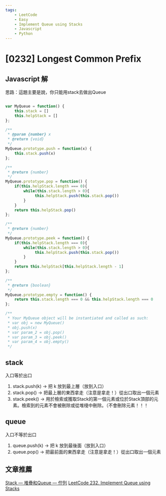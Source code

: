 ```yaml
---
tags: 
    - LeetCode
    - Easy
    - Implement Queue using Stacks
    - Javascript
    - Python
---
```

# [0232] Longest Common Prefix
## Javascript 解
思路：這題主要是說，你只能用stack去做出Queue
```javascript

var MyQueue = function() {
    this.stack = []
    this.helpStack = []
};

/** 
 * @param {number} x
 * @return {void}
 */
MyQueue.prototype.push = function(x) {
    this.stack.push(x)
};

/**
 * @return {number}
 */
MyQueue.prototype.pop = function() {
    if(this.helpStack.length === 0){
        while(this.stack.length > 0){
             this.helpStack.push(this.stack.pop())
        }
    }
    return this.helpStack.pop()
};

/**
 * @return {number}
 */
MyQueue.prototype.peek = function() {
    if(this.helpStack.length === 0){
        while(this.stack.length > 0){
             this.helpStack.push(this.stack.pop())
        }
    }
    return this.helpStack[this.helpStack.length - 1]
};

/**
 * @return {boolean}
 */
MyQueue.prototype.empty = function() {
    return this.stack.length === 0 && this.helpStack.length === 0
};

/** 
 * Your MyQueue object will be instantiated and called as such:
 * var obj = new MyQueue()
 * obj.push(x)
 * var param_2 = obj.pop()
 * var param_3 = obj.peek()
 * var param_4 = obj.empty()
 */
```

## stack
入口等於出口
1. stack.push(k) -> 把 k 放到最上層（放到入口）
2. stack.pop() -> 把最上層的東西拿走（注意是拿走！）從出口取出一個元素
3. stack.peek() -> 用於檢索或獲取Stack的第一個元素或位於Stack頂部的元素。檢索到的元素不會被刪除或從堆棧中刪除。（不會刪除元素！！！

## queue
入口不等於出口
1. queue.push(k) -> 把 k 放到最後面（放到入口）
2. queue.pop() -> 把最前面的東西拿走（注意是拿走！）從出口取出一個元素

## 文章推薦
[Stack — 堆疊和Queue — 佇列](https://medium.com/coding-hot-pot/%E8%B3%87%E6%96%99%E7%B5%90%E6%A7%8B-stack-%E5%A0%86%E7%96%8A%E5%92%8Cqueue-%E4%BD%87%E5%88%97-e270e5075ae1)
[LeetCode 232. Implement Queue using Stacks
](https://skyyen999.gitbooks.io/-leetcode-with-javascript/content/questions/232md.html)
